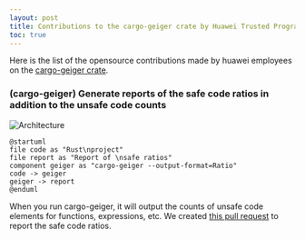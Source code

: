 ```yaml
---
layout: post
title: Contributions to the cargo-geiger crate by Huawei Trusted Programming 
toc: true
---
```


Here is the list of the opensource contributions made by huawei employees on the [cargo-geiger crate](https://github.com/rust-secure-code/cargo-geiger).

### (cargo-geiger) Generate reports of the safe code ratios in addition to the unsafe code counts

![Architecture]({{site.plantuml}}/articles/cargo-geiger.md&idx=0)
```
@startuml
file code as "Rust\nproject"
file report as "Report of \nsafe ratios"
component geiger as "cargo-geiger --output-format=Ratio"
code -> geiger
geiger -> report
@enduml
```

When you run cargo-geiger, it will output the counts of unsafe code elements for functions, expressions, etc. We created [this pull request](https://github.com/rust-secure-code/cargo-geiger/pull/167) to report the safe code ratios.
